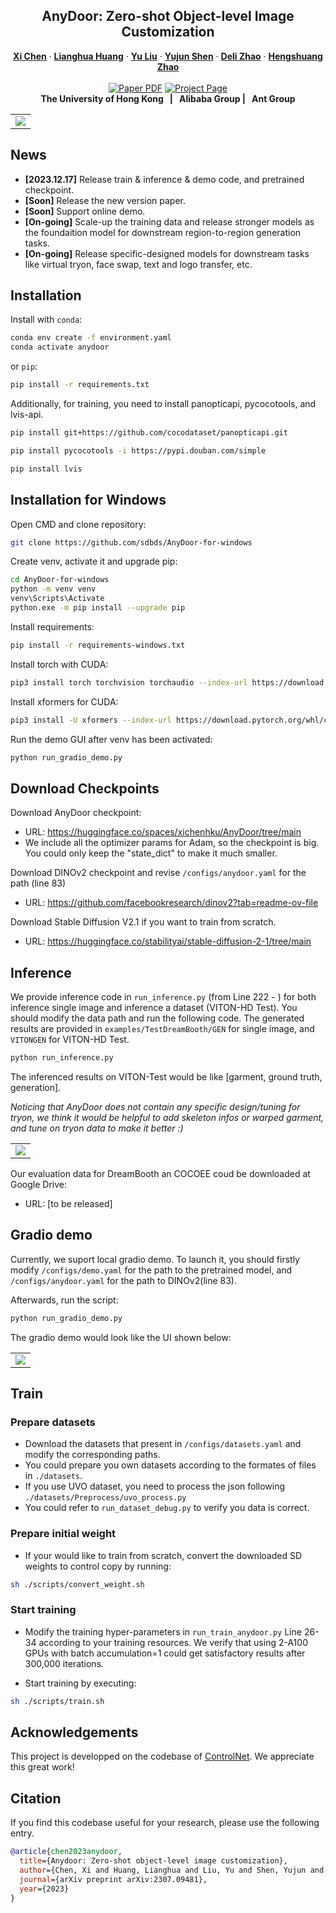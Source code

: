 <p align="center">

  <h2 align="center">AnyDoor: Zero-shot Object-level Image Customization</h2>
  <p align="center">
    <a href="https://xavierchen34.github.io/"><strong>Xi Chen</strong></a>
    ·
    <a href="https://scholar.google.com/citations?user=JYVCn3AAAAAJ&hl=en"><strong>Lianghua Huang</strong></a>
    ·
    <a href="https://scholar.google.com/citations?user=8zksQb4AAAAJ&hl=zh-CN"><strong>Yu Liu</strong></a>
    ·
    <a href="https://shenyujun.github.io/"><strong>Yujun Shen</strong></a>
    ·
    <a href="https://scholar.google.com/citations?user=7LhjCn0AAAAJ&hl=en"><strong>Deli Zhao</strong></a>
    ·
    <a href="https://hszhao.github.io/"><strong>Hengshuang Zhao</strong></a>
    <br>
    <br>
        <a href="https://arxiv.org/abs/2307.09481"><img src='https://img.shields.io/badge/arXiv-AnyDoor-red' alt='Paper PDF'></a>
        <a href='https://damo-vilab.github.io/AnyDoor-Page/'><img src='https://img.shields.io/badge/Project_Page-AnyDoor-green' alt='Project Page'></a>
    <br>
    <b>The University of Hong Kong &nbsp; | &nbsp;  Alibaba Group  | &nbsp;  Ant Group </b>
  </p>
  
  <table align="center">
    <tr>
    <td>
      <img src="assets/Figures/Teaser.png">
    </td>
    </tr>
  </table>

## News
* **[2023.12.17]** Release train & inference & demo code, and pretrained checkpoint.
* **[Soon]** Release the new version paper.
* **[Soon]** Support online demo.
* **[On-going]** Scale-up the training data and release stronger models as the foundaition model for downstream region-to-region generation tasks.
* **[On-going]** Release specific-designed models for downstream tasks like virtual tryon, face swap, text and logo transfer, etc.


## Installation
Install with `conda`: 
```bash
conda env create -f environment.yaml
conda activate anydoor
```
or `pip`:
```bash
pip install -r requirements.txt
```
Additionally, for training, you need to install panopticapi, pycocotools, and lvis-api.
```bash
pip install git+https://github.com/cocodataset/panopticapi.git

pip install pycocotools -i https://pypi.douban.com/simple

pip install lvis
```

## Installation for Windows
Open CMD and clone repository:
```bash
git clone https://github.com/sdbds/AnyDoor-for-windows
```
Create venv, activate it and upgrade pip:
```bash
cd AnyDoor-for-windows
python -m venv venv
venv\Scripts\Activate
python.exe -m pip install --upgrade pip
```
Install requirements:
```bash
pip install -r requirements-windows.txt
```
Install torch with CUDA:
```bash
pip3 install torch torchvision torchaudio --index-url https://download.pytorch.org/whl/cu118
```
Install xformers for CUDA:
```bash
pip3 install -U xformers --index-url https://download.pytorch.org/whl/cu118
```
Run the demo GUI after venv has been activated:
```bash
python run_gradio_demo.py
```

## Download Checkpoints
Download AnyDoor checkpoint: 
* URL: https://huggingface.co/spaces/xichenhku/AnyDoor/tree/main
* We include all the optimizer params for Adam, so the checkpoint is big. You could only keep the "state_dict" to make it much smaller.


Download DINOv2 checkpoint and revise `/configs/anydoor.yaml` for the path (line 83)
* URL: https://github.com/facebookresearch/dinov2?tab=readme-ov-file

Download Stable Diffusion V2.1 if you want to train from scratch.
* URL: https://huggingface.co/stabilityai/stable-diffusion-2-1/tree/main


## Inference
We provide inference code in `run_inference.py` (from Line 222 - ) for both inference single image and inference a dataset (VITON-HD Test). You should modify the data path and run the following code. The generated results are provided in `examples/TestDreamBooth/GEN` for single image, and `VITONGEN` for VITON-HD Test.

```bash
python run_inference.py
```
The inferenced results on VITON-Test would be like [garment, ground truth, generation].

*Noticing that AnyDoor does not contain any specific design/tuning for tryon, we think it would be helpful to add skeleton infos or warped garment, and tune on tryon data to make it better :)*
  <table align="center">
    <tr>
    <td>
      <img src="assets/Figures/tryon.png">
    </td>
    </tr>
  </table>


Our evaluation data for DreamBooth an COCOEE coud be downloaded at Google Drive:
* URL: [to be released]





## Gradio demo 
Currently, we suport local gradio demo. To launch it, you should firstly modify `/configs/demo.yaml` for the path to the pretrained model, and `/configs/anydoor.yaml` for the path to DINOv2(line 83). 

Afterwards, run the script:
```bash
python run_gradio_demo.py
```
The gradio demo would look like the UI shown below:

<table align="center">
  <tr>
  <td>
    <img src="assets/Figures/gradio.png">
  </td>
  </tr>
</table>

## Train

### Prepare datasets
* Download the datasets that present in `/configs/datasets.yaml` and modify the corresponding paths.
* You could prepare you own datasets according to the formates of files in `./datasets`.
* If you use UVO dataset, you need to process the json following `./datasets/Preprocess/uvo_process.py`
* You could refer to `run_dataset_debug.py` to verify you data is correct.


### Prepare initial weight
* If your would like to train from scratch, convert the downloaded SD weights to control copy by running:
```bash
sh ./scripts/convert_weight.sh  
```
### Start training
* Modify the training hyper-parameters in `run_train_anydoor.py` Line 26-34 according to your training resources. We verify that using 2-A100 GPUs with batch accumulation=1 could get satisfactory results after 300,000 iterations.


* Start training by executing: 
```bash
sh ./scripts/train.sh  
```

## Acknowledgements
This project is developped on the codebase of [ControlNet](https://github.com/lllyasviel/ControlNet). We  appreciate this great work! 


## Citation
If you find this codebase useful for your research, please use the following entry.
```BibTeX
@article{chen2023anydoor,
  title={Anydoor: Zero-shot object-level image customization},
  author={Chen, Xi and Huang, Lianghua and Liu, Yu and Shen, Yujun and Zhao, Deli and Zhao, Hengshuang},
  journal={arXiv preprint arXiv:2307.09481},
  year={2023}
}
```
